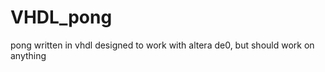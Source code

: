 VHDL_pong
=========

pong written in vhdl designed to work with altera de0, but should work on anything
